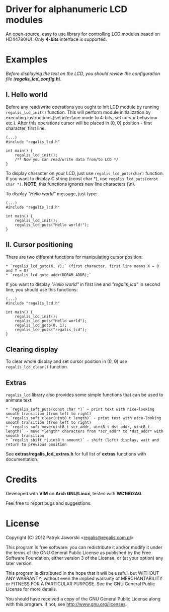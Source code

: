 # Driver for alphanumeric LCD modules

An open-source, easy to use library for controlling LCD modules
based on HD44780(U). Only **4-bits** interface is supported. 

# Examples

*Before displaying the text on the LCD, you should review the
configuration file (**regalis_lcd_config.h**).*

## I. Hello world

Before any read/write operations you ought to init LCD module
by running `regalis_lcd_init()` function. This will perform
module initialization by executing instructions (set interface
mode to 4-bits, set cursor behaviour etc.). After this operations
cursor will be placed in (0, 0) position - first character, first line.

	(...)
	#include "regalis_lcd.h"
	
	int main() {
		regalis_lcd_init();
		/** Now you can read/write data from/to LCD */
	}

To display character on your LCD, just use `regalis_lcd_putc(char)`
function. If you want to display C string (const char \*), use
`regalis_lcd_puts(const char *)`. **NOTE**, this functions ignores
new line characters (\n).

To display *"Hello world"* message, just type:

	(...)
	#include "regalis_lcd.h"

	int main() {
		regalis_lcd_init();
		regalis_lcd_puts("Hello world!");
	}

## II. Cursor positioning

There are two different functions for manipulating cursor position:

	* `regalis_lcd_goto(X, Y);` (first character, first line means X = 0 and Y = 0)
	* `regalis_lcd_goto_addr(DDRAM_ADDR);`

If you want to display *"Hello world"* in first line and *"regalis\_lcd"* in
second line, you should use this functions:

	(...)
	#include "regalis_lcd.h"

	int main() {
		regalis_lcd_init();
		regalis_lcd_puts("Hello world");
		regalis_lcd_goto(0, 1);
		regalis_lcd_puts("regalis_lcd");
	}

## Clearing display

To clear whole display and set cursor position in (0, 0) use `regalis_lcd_clear()` function.

## Extras

`regalis_lcd` library also provides some simple functions that can be used to animate text:

	* `regalis_soft_puts(const char *)` - print text with nice-looking smooth transition (from left to right)
	* `regalis_soft_clear(uint8_t length)` - print text with nice-looking smooth transition (from left to right)
	* `regalis_soft_move(uint8_t scr_addr, uint8_t dst_addr, uint8_t length)` - move *length* characters from *scr_addr* to *dst_addr* with smooth transition
	* `regalis_shift_r(uint8_t amount)` - shift (left) display, wait and return to previous position

See **extras/regalis_lcd_extras.h** for full list of **extras** functions with documentation.

# Credits

Developed with **VIM** on **Arch GNU/Linux**, tested with **WC1602A0**.

Feel free to report bugs and suggestions.

License
=======

Copyright (C) 2012 Patryk Jaworski \<regalis@regalis.com.pl\>

This program is free software: you can redistribute it and/or modify
it under the terms of the GNU General Public License as published by
the Free Software Foundation, either version 3 of the License, or
(at your option) any later version.

This program is distributed in the hope that it will be useful,
but WITHOUT ANY WARRANTY; without even the implied warranty of
MERCHANTABILITY or FITNESS FOR A PARTICULAR PURPOSE.  See the
GNU General Public License for more details.

You should have received a copy of the GNU General Public License
along with this program.  If not, see http://www.gnu.org/licenses.
